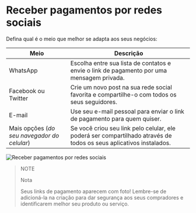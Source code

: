 # Receber pagamentos por redes sociais

Defina qual é o meio que melhor se adapta aos seus negócios:

| **Meio** | **Descrição** |
| --- | --- |
| WhatsApp | Escolha entre sua lista de contatos e envie o link de pagamento por uma mensagem privada. |
| Facebook ou Twitter | Crie um novo post na sua rede social favorita e compartilhe-o com todos os seus seguidores. |
| E-mail | Use seu e-mail pessoal para enviar o link de pagamento para quem quiser. |
| Mais opções (_do seu navegador do celular_) | Se você criou seu link pelo celular, ele poderá ser compartilhado através de todos os seus aplicativos instalados. |

![Receber pagamentos por redes sociais](button/byl_compartilhar.png)

> NOTE
> 
> Nota
> 
> Seus links de pagamento aparecem com foto! Lembre-se de adicioná-la na criação para dar segurança aos seus compradores e identificarem melhor seu produto ou serviço.
